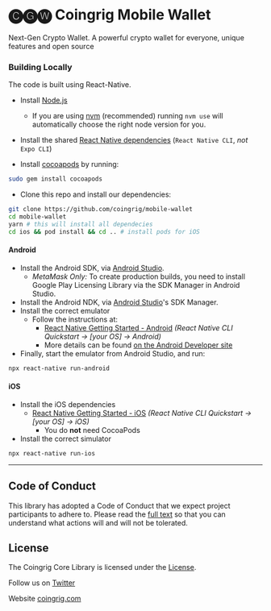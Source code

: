 
# 🅒🅖🅦 Coingrig Mobile Wallet
Next-Gen Crypto Wallet. A powerful crypto wallet for everyone,
unique features and open source

### Building Locally

The code is built using React-Native.

-   Install [Node.js](https://nodejs.org)

    -   If you are using [nvm](https://github.com/creationix/nvm#installation) (recommended) running `nvm use` will automatically choose the right node version for you.

-   Install the shared [React Native dependencies](https://reactnative.dev/docs/environment-setup#installing-dependencies) (`React Native CLI`, _not_ `Expo CLI`)

-   Install [cocoapods](https://guides.cocoapods.org/using/getting-started.html) by running:

```bash
sudo gem install cocoapods
```

-   Clone this repo and install our dependencies:

```bash
git clone https://github.com/coingrig/mobile-wallet
cd mobile-wallet
yarn # this will install all dependecies
cd ios && pod install && cd .. # install pods for iOS
```
#### Android

-   Install the Android SDK, via [Android Studio](https://developer.android.com/studio).
    -   _MetaMask Only:_ To create production builds, you need to install Google Play Licensing Library via the SDK Manager in Android Studio.
-   Install the Android NDK, via [Android Studio](https://developer.android.com/studio)'s SDK Manager.
-   Install the correct emulator
    -   Follow the instructions at:
        -   [React Native Getting Started - Android](https://reactnative.dev/docs/environment-setup#installing-dependencies) _(React Native CLI Quickstart -> [your OS] -> Android)_
        -   More details can be found [on the Android Developer site](https://developer.android.com/studio/run/emulator)
-   Finally, start the emulator from Android Studio, and run:

```bash
npx react-native run-android
```

#### iOS

-   Install the iOS dependencies
    -   [React Native Getting Started - iOS](https://reactnative.dev/docs/environment-setup#installing-dependencies) _(React Native CLI Quickstart -> [your OS] -> iOS)_
        -   You do **not** need CocoaPods
-   Install the correct simulator
```bash
npx react-native run-ios
```

* * *

## Code of Conduct

This library has adopted a Code of Conduct that we expect project participants to adhere to. Please read the [full text](CODE_OF_CONDUCT.md) so that you can understand what actions will and will not be tolerated.



## License

The Coingrig Core Library is licensed under the [License](LICENSE).



Follow us on [Twitter](https://twitter.com/coingrig)

Website [coingrig.com](https://coingrig.com)
